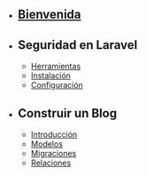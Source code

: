 - ## [Bienvenida](/bienvenida)

- ## Seguridad en Laravel
    - [Herramientas](/herramientas)
    - [Instalación](/instalacion)
    - [Configuración](/configuracion)

- ## Construir un Blog
    - [Introducción](/introduccion)
    - [Modelos](/modelos)
    - [Migraciones](/migraciones)
    - [Relaciones](/relaciones)
